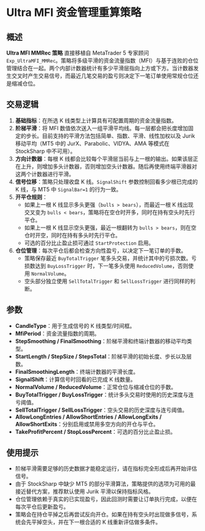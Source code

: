 # Ultra MFI 资金管理重算策略

## 概述
**Ultra MFI MMRec 策略** 直接移植自 MetaTrader 5 专家顾问 `Exp_UltraMFI_MMRec`。策略将多级平滑的资金流量指数（MFI）与基于连败的仓位管理结合在一起。两个内部计数器统计有多少平滑层指向上方或下方。当计数器发生交叉时产生交易信号，而最近几笔交易的盈亏则决定下一笔订单使用常规仓位还是缩减仓位。

## 交易逻辑
1. **基础指标**：在所选 K 线类型上计算具有可配置周期的资金流量指数。
2. **阶梯平滑**：将 MFI 数值依次送入一组平滑平均线。每一层都会把长度增加固定的步长。目前支持的平滑方法包括简单、指数、平滑、线性加权以及 Jurik 移动平均（MT5 中的 JurX、Parabolic、VIDYA、AMA 等模式在 StockSharp 中不可用）。
3. **方向计数器**：每根 K 线都会比较每个平滑层当前与上一根的输出。如果该层正在上升，则增加多头计数器，否则增加空头计数器。随后再使用终端平滑器对这两个计数器进行平滑。
4. **信号位移**：策略只处理收盘 K 线。`SignalShift` 参数控制回看多少根已完成的 K 线，与 MT5 中 `SignalBar=1` 的行为一致。
5. **开平仓规则**：
   * 如果上一根 K 线显示多头更强（`bulls > bears`），而最近一根 K 线出现交叉变为 `bulls < bears`，策略将在空仓时开多，同时在持有空头时先行平仓。
   * 如果上一根 K 线显示空头更强，最近一根翻转为 `bulls > bears`，则在空仓时开空，同时在持有多头时先行平仓。
   * 可选的百分比止盈止损可通过 `StartProtection` 启用。
6. **仓位管理**：每次平仓后都会检查方向性盈亏，以决定下一笔订单的手数。
   * 策略保存最近 `BuyTotalTrigger` 笔多头交易，并统计其中的亏损次数。亏损数达到 `BuyLossTrigger` 时，下一笔多头使用 `ReducedVolume`，否则使用 `NormalVolume`。
   * 空头部分独立使用 `SellTotalTrigger` 和 `SellLossTrigger` 进行同样的判断。

## 参数
- **CandleType**：用于生成信号的 K 线类型/时间框。
- **MfiPeriod**：资金流量指数的周期。
- **StepSmoothing / FinalSmoothing**：阶梯平滑和终端计数器的移动平均类型。
- **StartLength / StepSize / StepsTotal**：阶梯平滑的初始长度、步长以及层数。
- **FinalSmoothingLength**：终端计数器的平滑长度。
- **SignalShift**：计算信号时回看的已完成 K 线数量。
- **NormalVolume / ReducedVolume**：正常仓位与缩减仓位的手数。
- **BuyTotalTrigger / BuyLossTrigger**：统计多头交易时使用的历史深度与连亏阈值。
- **SellTotalTrigger / SellLossTrigger**：空头交易的历史深度与连亏阈值。
- **AllowLongEntries / AllowShortEntries / AllowLongExits / AllowShortExits**：分别启用或禁用多空方向的开仓与平仓。
- **TakeProfitPercent / StopLossPercent**：可选的百分比止盈止损。

## 使用提示
- 阶梯平滑需要足够的历史数据才能稳定运行，请在指标完全形成后再开始评估信号。
- 由于 StockSharp 中缺少 MT5 的部分平滑算法，策略提供的选项为可用的最接近替代方案，推荐默认使用 Jurik 平滑以保持指标风格。
- 仓位管理依赖于真实的已实现盈亏，因此回测时需要让订单执行完成，以便在每次平仓后更新盈亏。
- 策略会在持仓平掉之后再尝试反向开仓。如果在持有空头时出现做多信号，系统会先平掉空头，并在下一根合适的 K 线重新评估做多条件。
